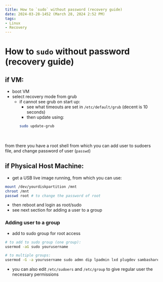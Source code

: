 ```yaml
---
title: How to `sudo` without password (recovery guide)
date: 2024-03-28-1452 (March 28, 2024 2:52 PM)
tags: 
- Linux
- Recovery
---
```


# How to `sudo` without password (recovery guide)

## if VM:
- boot VM
- select recovery mode from grub
  - if cannot see grub on start up: 
    - see what timeouts are set in `/etc/default/grub` (decent is 10 seconds)
    - then update using:
    ```bash
    sudo update-grub
    ```
<br><br>
from there you have a root shell from which you can add user to sudoers file, and change password of user (`passwd`)

## if Physical Host Machine:
- get a USB live image running, from which you can use:
```bash
mount /dev/yourdiskpartition /mnt
chroot /mnt
passwd root # to change the password of root
```
- then reboot and login as root/sudo
- see next section for adding a user to a group

### Adding user to a group
- add to sudo group for root access
```bash
# to add to sudo group (one group):
usermod -aG sudo yourusername

# to multiple groups:
usermod -G -a yourusername sudo admn dip lpadmin lxd plugdev sambashare
```
- you can also edit `/etc/sudoers` and `/etc/group` to give regular user the necessary permissions
